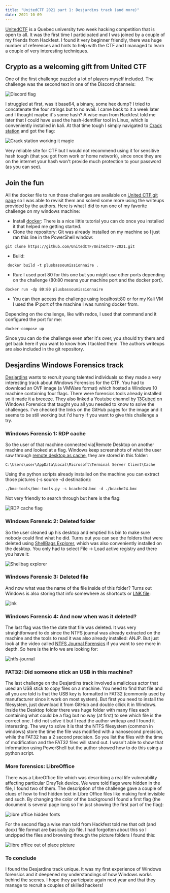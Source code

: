 ```yaml
---
title: "UnitedCTF 2021 part 1: Desjardins track (and more)"
date: 2021-10-09
---
```


[UnitedCTF](https://www.unitedctf.ca/) is a Quebec university two week hacking competition that is open to all. It was the first time I participated and I was joined by a couple of my friends from Hackfest. I found it very beginner friendly, there was huge number of references and hints to help with the CTF and I managed to learn a couple of very interesting techniques. 

## Crypto as a welcoming gift from United CTF

One of the first challenge puzzled a lot of players myself included. The challenge was the second text in one of the Discord channels:

![Discord flag](/will-hack-for-coffee/assets/images/unitedctf2021/discord-flag.png)

I struggled at first, was it base64, a binary, some hex dump? I tried to concatenate the four strings but to no avail. I came back to it a week later and I thought maybe it's some hash? A wise man from Hackfest told me later that I could have used the hash-identifier tool in Linux, which is conveniently installed in kali. At that time tough I simply navigated to [Crack station](https://crackstation.net/) and got the flag:

![Crack station working it magic](/will-hack-for-coffee/assets/images/unitedctf2021/crack-station-magic.png)

Very reliable site for CTF but I would not recommend using it for sensitive hash tough (that you got from work or home network), since once they are on the internet your hash won't provide much protection to your password (as you can see).

## Join the fun

All the docker file to run those challenges are available on [United CTF git page](https://github.com/UnitedCTF/UnitedCTF-2021) so I was able to revisit them and solved some more using the writeups provided by the authors. Here is what I did to run one of my favorite challenge on my windows machine:
- Install [docker](https://www.docker.com/get-started): There is a nice little tutorial you can do once you installed it that helped me getting started.
- Clone the repository: Git was already installed on my machine so I just ran this line in the PowerShell window:
````
git clone https://github.com/UnitedCTF/UnitedCTF-2021.git
````
- Build:
````
 docker build -t plusbassoumissionnaire .
````
- Run: I used port 80 for this one but you might use other ports depending on the challenge (80:80 means your machine port and the docker port).
````
docker run -dp 80:80 plusbassoumissionnaire
````
- You can then access the challenge using localhost:80 or for my Kali VM I used the IP:port of the machine I was running docker from.

Depending on the challenge, like with redos, I used that command and it configured the port for me:
````
docker-compose up
````

Since you can do the challenge even after it's over, you should try them and get back here if you want to know how I tackled them. The authors writeups are also included in the git repository.

## Desjardins Windows Forensics track

[Desjardins](https://github.com/UnitedCTF/UnitedCTF-2021/blob/main/challenges/desjardins/Looking%20for%20interns-Recherchons%20des%20stagiaires.md) wants to recruit young talented individuals so they made a very interesting track about Windows Forensics for the CTF. You had to download an OVF image (a VMWare format) which hosted a Windows 10 machine containing four flags. There were forensics tools already installed so it made it a breeeze. They also linked a Youtube channel by [13Cubed](https://www.youtube.com/playlist?list=PLlv3b9B16ZadqDQH0lTRO4kqn2P1g9Mve) on Windows Forensics that taught you all you needed to know to solve the challenges. I've checked the links on the GitHub pages for the image and it seems to be still working but I'd hurry if you want to give this challenge a try.

### Windows Forensic 1: RDP cache

So the user of that machine connected via[Remote Desktop on another machine and looked at a flag. Windows keep screenshots of what the user saw through [remote desktop as cache](https://www.youtube.com/watch?v=NnEOk5-Dstw), they are stored in this folder:
````
C:\Users\user\AppData\Local\Microsoft\Terminal Server Client\Cache
```` 
Using the python scripts already installed on the machine you can extract those pictures (-s source -d destination):
````
./bmc-tools/bmc-tools.py -s bcache24.bmc -d ./bcache24.bmc
````
Not very friendly to search through but here is the flag:

![RDP cache flag](/will-hack-for-coffee/assets/images/unitedctf2021/rdp-cache-flag.png)

### Windows Forensic 2: Deleted folder

So the user cleaned up his desktop and emptied his bin to make sure nobody could find what he did. Turns out you can see the folders that were deleted using [ShellBags Explorer](https://www.youtube.com/watch?v=YvVemshnpKQ), which was also conveniently installed on the desktop. You only had to select File -> Load active registry and there you have it:

![Shellbag explorer](/will-hack-for-coffee/assets/images/unitedctf2021/shellbag-explorer.png)

### Windows Forensic 3: Deleted file

And now what was the name of the file inside of this folder? Turns out Windows is also storing that info somewhere as shortcuts or [LNK file](https://www.youtube.com/watch?v=YvVemshnpKQ):

![lnk](/will-hack-for-coffee/assets/images/unitedctf2021/lnk.png)

### Windows Forensic 4: And now when was it deleted?

The last flag was the the date that file was deleted. It was very straightforward to do since the NTFS journal was already extracted on the machine and the tools to read it was also already installed: ANJP. But just look at the video called [NTFS Journal Forensics](https://www.youtube.com/watch?v=1mwiShxREm8) if you want to see more in depth. So here is the info we are looking for:

![ntfs-journal](/will-hack-for-coffee/assets/images/unitedctf2021/ntfs-journal.png)

### FAT32: Did someone stick an USB in this machine?

The last challenge on the Desjardins track involved a malicious actor that used an USB stick to copy files on a machine. You need to find that file and all you are told is that the USB key is formatted in FAT32 (commonly used by manufacturer since it work on most system). But first you need to install the filesystem, just download it from GitHub and double cllick it in Windows. Inside the Desktop folder there was huge folder with many files each containing what could be a flag but no way (at first) to see which file is the correct one.  I did not solve it but I read the author writeup and I found it interesting. The way to solve it is that the NTFS filesystem (common in windows) store the time the file was modified with a nanosecond precision, while the FAT32 has a 2 second precision. So you list the files with the time of modification and the FAT32 files will stand out. I wasn't able to show that information using PowerShell but the author showed how to do this using a python script.

### More forensics: LibreOffice

There was a LibreOffice file which was describing a real life vulnerability affecting particular DrayTek device. We were told flags were hidden in the file, I found two of them. The description of the challenge gave a couple of clues of how to find hidden text in Libre Office files like making font invisible and such. By changing the color of the background I found a first flag (the document is several page long so I'm just showing the first part of the flag):

![libre office hidden fonts](/will-hack-for-coffee/assets/images/unitedctf2021/libre-office-hidden-fonts.png)

For the second flag a wise man told from Hackfest told me that odt (and docx) file format are basically zip file. I had forgotten about this so I unzipped the files and browsing through the picture folders I found this:

![libre office out of place picture](/will-hack-for-coffee/assets/images/unitedctf2021/libre-office-007.png)

### To conclude

I found the Desjardins track unique. It was my first experience of Windows forensics and it deepened my understandings of how Windows works behind the scenes. I hope they participate again next year and that they manage to recruit a couples of skilled hackers! 



